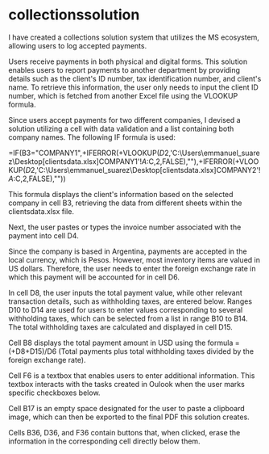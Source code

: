 # collectionssolution
I have created a collections solution system that utilizes the MS ecosystem, allowing users to log accepted payments.

Users receive payments in both physical and digital forms. This solution enables users to report payments to another department by providing details such as the client's ID number, tax identification number, and client's name. To retrieve this information, the user only needs to input the client ID number, which is fetched from another Excel file using the VLOOKUP formula.

Since users accept payments for two different companies, I devised a solution utilizing a cell with data validation and a list containing both company names. The following IF formula is used:

=IF(B3="COMPANY1",+IFERROR(+VLOOKUP($D$2,'C:\Users\emmanuel_suarez\Desktop\[clientsdata.xlsx]COMPANY1'!$A:$C,2,FALSE),""),+IFERROR(+VLOOKUP($D$2,'C:\Users\emmanuel_suarez\Desktop\[clientsdata.xlsx]COMPANY2'!$A:$C,2,FALSE),""))

This formula displays the client's information based on the selected company in cell B3, retrieving the data from different sheets within the clientsdata.xlsx file.

Next, the user pastes or types the invoice number associated with the payment into cell D4.

Since the company is based in Argentina, payments are accepted in the local currency, which is Pesos. However, most inventory items are valued in US dollars. Therefore, the user needs to enter the foreign exchange rate in which this payment will be accounted for in cell D6.

In cell D8, the user inputs the total payment value, while other relevant transaction details, such as withholding taxes, are entered below. Ranges D10 to D14 are used for users to enter values corresponding to several withholding taxes, which can be selected from a list in range B10 to B14. The total withholding taxes are calculated and displayed in cell D15.

Cell B8 displays the total payment amount in USD using the formula =(+D8+D15)/D6 (Total payments plus total withholding taxes divided by the foreign exchange rate).

Cell F6 is a textbox that enables users to enter additional information. This textbox interacts with the tasks created in Oulook when the user marks specific checkboxes below.

Cell B17 is an empty space designated for the user to paste a clipboard image, which can then be exported to the final PDF this solution creates.

Cells B36, D36, and F36 contain buttons that, when clicked, erase the information in the corresponding cell directly below them.

